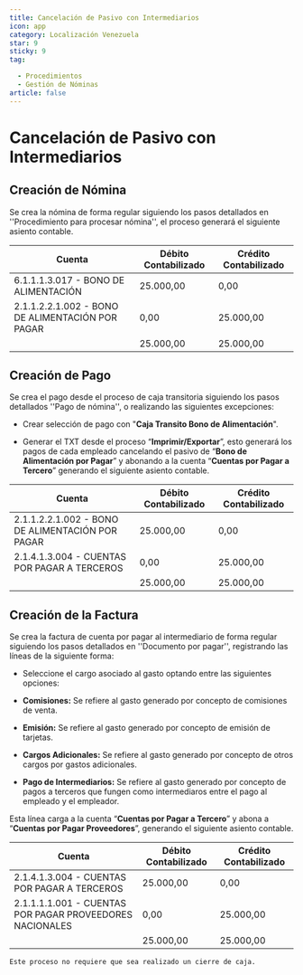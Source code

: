 ```yaml
---
title: Cancelación de Pasivo con Intermediarios
icon: app
category: Localización Venezuela
star: 9
sticky: 9
tag:

  - Procedimientos
  - Gestión de Nóminas
article: false
---
```


**Cancelación de Pasivo con Intermediarios**
============================================

**Creación de Nómina**
----------------------

Se crea la nómina de forma regular siguiendo los pasos detallados en ''Procedimiento para procesar nómina'', el proceso generará el siguiente asiento contable.

| Cuenta                                        | Débito Contabilizado | Crédito Contabilizado |
|-----------------------------------------------|----------------------|-----------------------|
| 6.1.1.1.3.017 - BONO DE ALIMENTACIÓN          | 25.000,00            | 0,00                  |
| 2.1.1.2.2.1.002 - BONO DE ALIMENTACIÓN POR PAGAR | 0,00                 | 25.000,00             |
|                                               | 25.000,00            | 25.000,00             |

**Creación de Pago**
--------------------

Se crea el pago desde el proceso de caja transitoria siguiendo los pasos detallados ''Pago de nómina'', o realizando las siguientes excepciones:

- Crear selección de pago con "**Caja Transito Bono de Alimentación**".

- Generar el TXT desde el proceso “**Imprimir/Exportar**”, esto generará los pagos de cada empleado cancelando el pasivo de “**Bono de Alimentación por Pagar**” y abonando a la cuenta “**Cuentas por Pagar a Tercero**” generando el siguiente asiento contable.

| Cuenta                                       | Débito Contabilizado | Crédito Contabilizado |
|----------------------------------------------|----------------------|-----------------------|
| 2.1.1.2.2.1.002 - BONO DE ALIMENTACIÓN POR PAGAR | 25.000,00            | 0,00                  |
| 2.1.4.1.3.004 - CUENTAS POR PAGAR A TERCEROS   | 0,00                 | 25.000,00             |
|                                              | 25.000,00            | 25.000,00             |

**Creación de la Factura**
--------------------------

Se crea la factura de cuenta por pagar al intermediario de forma regular siguiendo los pasos detallados en ''Documento por pagar'', registrando las líneas de la siguiente forma:

- Seleccione el cargo asociado al gasto optando entre las siguientes opciones:

- **Comisiones:** Se refiere al gasto generado por concepto de comisiones de venta.

- **Emisión:** Se refiere al gasto generado por concepto de emisión de tarjetas.

- **Cargos Adicionales:** Se refiere al gasto generado por concepto de otros cargos por gastos adicionales.

- **Pago de Intermediarios:** Se refiere al gasto generado por concepto de pagos a terceros que fungen como intermediaros entre el pago al empleado y el empleador.

Esta línea carga a la cuenta “**Cuentas por Pagar a Tercero**” y abona a “**Cuentas por Pagar Proveedores**”, generando el siguiente asiento contable.

| Cuenta                                                   | Débito Contabilizado | Crédito Contabilizado |
|----------------------------------------------------------|----------------------|-----------------------|
| 2.1.4.1.3.004 - CUENTAS POR PAGAR A TERCEROS             | 25.000,00            | 0,00                  |
| 2.1.1.1.1.001 - CUENTAS POR PAGAR PROVEEDORES NACIONALES | 0,00                 | 25.000,00             |
|                                                          | 25.000,00            | 25.000,00             |

    Este proceso no requiere que sea realizado un cierre de caja.
